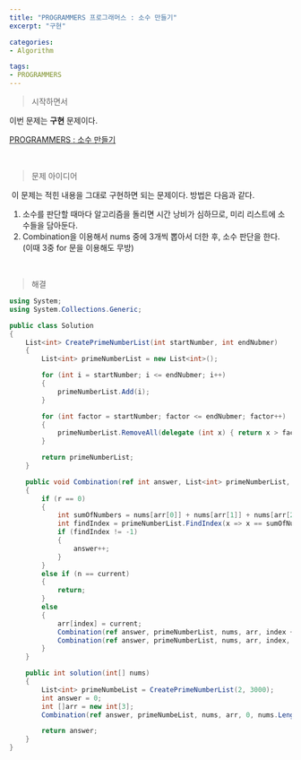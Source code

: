 ```yaml
---
title: "PROGRAMMERS 프로그래머스 : 소수 만들기"
excerpt: "구현"

categories:
- Algorithm

tags:
- PROGRAMMERS
---
```


> 시작하면서

   이번 문제는 **구현** 문제이다.

[PROGRAMMERS : 소수 만들기](https://programmers.co.kr/learn/courses/30/lessons/12977)    

​        

> 문제 아이디어

​	이 문제는 적힌 내용을 그대로 구현하면 되는 문제이다. 방법은 다음과 같다.    
1.  소수를 판단할 때마다 알고리즘을 돌리면 시간 낭비가 심하므로, 미리 리스트에 소수들을 담아둔다.
2.  Combination을 이용해서 nums 중에 3개씩 뽑아서 더한 후, 소수 판단을 한다. (이때 3중 for 문을 이용해도 무방)

​    

>해결

```c#
using System;
using System.Collections.Generic;

public class Solution
{
    List<int> CreatePrimeNumberList(int startNumber, int endNubmer)
    {
        List<int> primeNumberList = new List<int>();

        for (int i = startNumber; i <= endNubmer; i++)
        {
            primeNumberList.Add(i);
        }

        for (int factor = startNumber; factor <= endNubmer; factor++)
        {
            primeNumberList.RemoveAll(delegate (int x) { return x > factor && x % factor == 0; });
        }

        return primeNumberList;
    }

    public void Combination(ref int answer, List<int> primeNumberList, int[] nums, int[] arr, int index, int n, int r, int current)
    {
        if (r == 0)
        {
            int sumOfNumbers = nums[arr[0]] + nums[arr[1]] + nums[arr[2]];
            int findIndex = primeNumberList.FindIndex(x => x == sumOfNumbers);
            if (findIndex != -1)
            {
                answer++;
            }
        }
        else if (n == current)
        {
            return;
        }
        else
        {
            arr[index] = current;
            Combination(ref answer, primeNumberList, nums, arr, index + 1, n, r - 1, current + 1);
            Combination(ref answer, primeNumberList, nums, arr, index, n, r, current + 1);
        }
    }

    public int solution(int[] nums)
    {
        List<int> primeNumbeList = CreatePrimeNumberList(2, 3000);                
        int answer = 0;
        int []arr = new int[3];
        Combination(ref answer, primeNumbeList, nums, arr, 0, nums.Length, 3, 0);

        return answer;
    }
}
```
